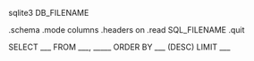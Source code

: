 sqlite3 DB_FILENAME

.schema
.mode columns
.headers on
.read SQL_FILENAME
.quit

SELECT ___
FROM ___, _____
ORDER BY ___ (DESC)
LIMIT ___
